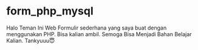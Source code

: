 # form_php_mysql
Halo Teman Ini Web Formulir sederhana yang saya buat dengan menggunakan PHP. Bisa kalian ambil. Semoga Bisa Menjadi Bahan Belajar Kalian. Tankyuuu😇
